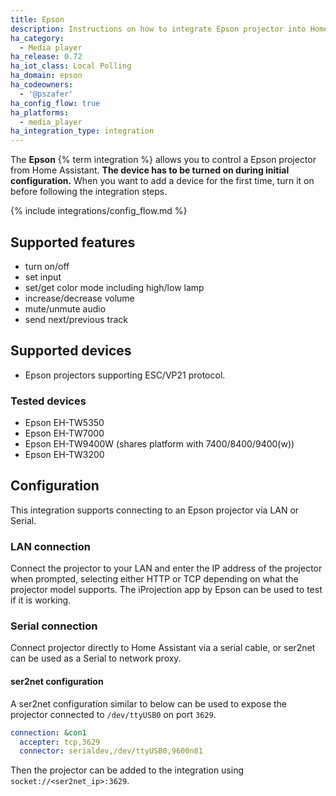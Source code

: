 ```yaml
---
title: Epson
description: Instructions on how to integrate Epson projector into Home Assistant.
ha_category:
  - Media player
ha_release: 0.72
ha_iot_class: Local Polling
ha_domain: epson
ha_codeowners:
  - '@pszafer'
ha_config_flow: true
ha_platforms:
  - media_player
ha_integration_type: integration
---
```


The **Epson** {% term integration %} allows you to control a Epson projector from Home Assistant.
**The device has to be turned on during initial configuration.**
When you want to add a device for the first time, turn it on before following the integration steps.

{% include integrations/config_flow.md %}

## Supported features

- turn on/off
- set input
- set/get color mode including high/low lamp
- increase/decrease volume
- mute/unmute audio
- send next/previous track

## Supported devices

- Epson projectors supporting ESC/VP21 protocol.

### Tested devices

- Epson EH-TW5350
- Epson EH-TW7000
- Epson EH-TW9400W (shares platform with 7400/8400/9400(w))
- Epson EH-TW3200

## Configuration

This integration supports connecting to an Epson projector via LAN or Serial.

### LAN connection

Connect the projector to your LAN and enter the IP address of the projector when prompted, selecting either HTTP or TCP depending on what the projector model supports.
The iProjection app by Epson can be used to test if it is working.

### Serial connection

Connect projector directly to Home Assistant via a serial cable, or ser2net can be used as a Serial to network proxy.

#### ser2net configuration

A ser2net configuration similar to below can be used to expose the projector connected to `/dev/ttyUSB0` on port `3629`.

```yaml
connection: &con1
  accepter: tcp,3629
  connector: serialdev,/dev/ttyUSB0,9600n81
```

Then the projector can be added to the integration using  `socket://<ser2net_ip>:3629`.
